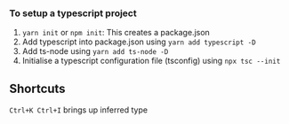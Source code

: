 ### To setup a typescript project

1. `yarn init` or `npm init`: This creates a package.json
2. Add typescript into package.json using `yarn add typescript -D`
3. Add ts-node using `yarn add ts-node -D`
4. Initialise a typescript configuration file (tsconfig) using `npx tsc --init`


## Shortcuts

`Ctrl+K Ctrl+I` brings up inferred type